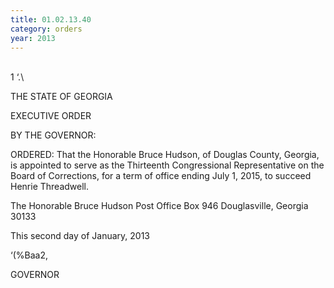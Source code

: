```yaml
---
title: 01.02.13.40
category: orders
year: 2013
---
```

 

\
1 ‘.\

THE STATE OF GEORGIA

EXECUTIVE ORDER

BY THE GOVERNOR:

ORDERED: That the Honorable Bruce Hudson, of Douglas County, Georgia, is
appointed to serve as the Thirteenth Congressional Representative
on the Board of Corrections, for a term of office ending July 1,
2015, to succeed Henrie Threadwell.

The Honorable Bruce Hudson
Post Office Box 946
Douglasville, Georgia 30133

This second day of January, 2013

‘(\%Baa2,

GOVERNOR

